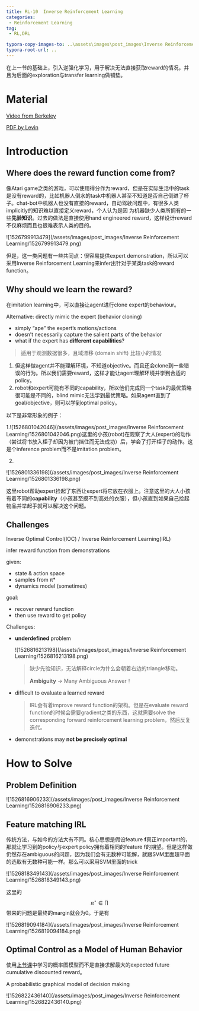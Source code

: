 ```yaml
---
title: RL-10  Inverse Reinforcement Learning
categories:
 - Reinforcement Learning
tag:
 - RL,DRL

typora-copy-images-to: ..\assets\images\post_images\Inverse Reinforcement Learning
typora-root-url: ..
---
```


在上一节的基础上，引入逆强化学习，用于解决无法直接获取reward的情况，并且为后面的exploration与transfer learning做铺垫。

# Material

[Video from Berkeley](https://www.bilibili.com/video/av20957290/index_12.html?t=2058#page=13)

[PDF by Levin](http://rll.berkeley.edu/deeprlcourse/f17docs/lecture_12_irl.pdf)

# Introduction

## Where does the reward function come from? 

像Atari game之类的游戏，可以使用得分作为reward，但是在实际生活中的task是没有reward的，比如机器人倒水的task中机器人甚至不知道是否自己倒进了杯子。chat-bot中机器人也没有直接的reward，自动驾驶问题中，有很多人类implicitly的知识难以直接定义reward，个人认为是因 为机器缺少人类所拥有的一些**先验知识**。过去的做法是直接使用hand engineered reward，这样设计reward不仅麻烦而且也很难表示人类的目的。

![1526799913479](/assets/images/post_images/Inverse Reinforcement Learning/1526799913479.png)

但是，这一类问题有一些共同点：很容易提供expert demonstration，所以可以采用Inverse Reinforcement Learning来infer出针对于某类task的reward function。

## Why should we learn the reward? 

在imitation learning中，可以直接让agent进行clone expert的behaviour。

Alternative: directly mimic the expert (behavior cloning) 

- simply “ape” the expert’s motions/actions
- doesn’t necessarily capture the salient parts of the behavior
- what if the expert has **different capabilities**? 

> 适用于观测数据很多，且域漂移 (domain shift) 比较小的情况 

1. 但这样做agent并不能理解环境，不知道objective。而且还会clone到一些错误的行为。所以我们需要reward，这样才能让agent理解环境并学到合适的policy。
2. robot和expert可能有不同的capability，所以他们完成同一个task的最优策略很可能是不同的，blind mimic无法学到最优策略。如果agent直到了goal/objective，则可以学到optimal policy。

以下是非常形象的例子：

1.![1526801042046](/assets/images/post_images/Inverse Reinforcement Learning/1526801042046.png)这里的小孩(robot)在观察了大人(expert)的动作（尝试将书放入柜子却因为被门挡住而无法成功）后，学会了打开柜子的动作。这是个inference problem而不是imitation problem。

2.

![1526801336198](/assets/images/post_images/Inverse Reinforcement Learning/1526801336198.png)

这里robot帮助expert捡起了东西让expert将它放在衣服上。注意这里的大人小孩有着不同的**capability**（小孩甚至摸不到高处的衣服），但小孩直到如果自己捡起物品并举起手就可以解决这个问题。

## Challenges

Inverse Optimal Control(IOC) / Inverse Reinforcement Learning(IRL)

infer reward function from demonstrations

given:

* state & action space
* samples from π*
* dynamics model (sometimes) 

goal:

* recover reward function
* then use reward to get policy

Challenges:

* **underdefined** problem

  ![1526816213198](/assets/images/post_images/Inverse Reinforcement Learning/1526816213198.png)

  > 缺少先验知识，无法解释circle为什么会朝着右边的triangle移动。
  >
  > **Ambiguity**  -> Many Ambiguous Answer！

* difficult to evaluate a learned reward

  > IRL会有着improve reward function的架构。但是在evaluate reward function的时候会需要gradient之类的东西，这就需要solve the corresponding forward reinforcement learning problem，然后反复迭代。

* demonstrations may **not be precisely optimal** 

# How to Solve

## Problem Definition

![1526816906233](/assets/images/post_images/Inverse Reinforcement Learning/1526816906233.png)

## Feature matching IRL

传统方法，与如今的方法大有不同。核心思想是假设feature **f**真正important的，那就让学习到的policy与expert policy拥有着相同的feature f的期望。但是这样做仍然存在ambiguous的问题，因为我们会有无数种可能解，就跟SVM里面超平面的选取有无数种可能一样。那么可以采用SVM里面的trick

![1526818349143](/assets/images/post_images/Inverse Reinforcement Learning/1526818349143.png)

这里的
$$
\pi^{\star}\in\prod
$$
带来的问题是最终的margin就会为0。于是有

![1526819094184](/assets/images/post_images/Inverse Reinforcement Learning/1526819094184.png)

## Optimal Control as a Model of Human Behavior 

使用[上节课](https://rebornhugo.github.io/reinforcement%20learning/2018/05/17/Connections-Between-Inference-and-Control/)中学习的概率图模型而不是直接求解最大的expected future cumulative discounted reward。

A probabilistic graphical model of decision making 

![1526822436140](/assets/images/post_images/Inverse Reinforcement Learning/1526822436140.png)

